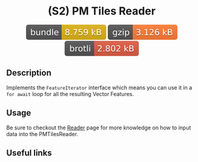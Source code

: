 <h1 style="text-align: center;">
  <div align="center">(S2) PM Tiles Reader</div>
</h1>

<p align="center">
  <img src="../../assets/badges/pmtiles-file.svg" alt="pmtiles-file-ts">
  <img src="../../assets/badges/pmtiles-gzip.svg" alt="pmtiles-gzip-ts">
  <img src="../../assets/badges/pmtiles-brotli.svg" alt="pmtiles-brotli-ts">
</p>

## Description

Implements the `FeatureIterator` interface which means you can use it in a `for await` loop for all the resulting Vector Features.

## Usage

Be sure to checkout the [Reader](reader.md) page for more knowledge on how to input data into the PMTilesReader.

## Useful links
